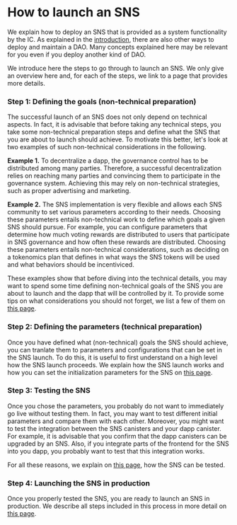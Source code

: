 # How to launch an SNS

We explain how to deploy an SNS that is provided as a 
system functionality by the IC.
As explained in the [introduction](../sns-intro.md), there are also other 
ways to deploy and maintain a DAO. Many concepts explained here may be 
relevant for you even if you deploy another kind of DAO.

We introduce here the steps to go through to launch an SNS.
We only give an overview here and, for each of the steps, we 
link to a page that provides more details. 

### Step 1: Defining the goals (non-technical preparation)
The successful launch of an SNS does not only depend on technical
aspects. 
In fact, it is advisable that before taking any technical steps, 
you take some non-technical preparation steps and define what the SNS
that you are about to launch should achieve. 
To motivate this better, let's look at two examples of such non-technical
considerations in the following.

**Example 1.** 
To decentralize a dapp, the governance control has to be distributed 
among many parties. Therefore, a successful decentralization relies on
reaching many parties and convincing them to participate in the 
governance system. Achieving this may rely on non-technical strategies,
such as proper advertising and marketing.

**Example 2.**
The SNS implementation is very flexible and allows each SNS
community to set various parameters according to their needs.
Choosing these parameters entails non-technical work to define
which goals a given SNS should pursue.
For example, you can configure parameters that determine how much
voting rewards are distributed to users that participate in SNS 
governance and how often these rewards are distributed.
Choosing these parameters entails non-technical considerations,
such as deciding on a tokenomics plan that defines in what ways
the SNS tokens will be used and what behaviors should be incentiviced.

These examples show that before diving into the technical details, you 
may want to spend some time defining non-technical goals of the SNS you
are about to launch and the dapp that will be controlled by it.
To provide some tips on what considerations you should not forget,
we list a few of them on
[this page](../../../../tokenomics/sns/not-blind/predeployment-considerations.md).

### Step 2: Defining the parameters (technical preparation)
Once you have defined what (non-technical) goals the SNS should achieve,
you can tranlate them to parameters and configurations that can be set in
the SNS launch. 
To do this, it is useful to first understand on a high level how the
SNS launch proceeds.
We explain how the SNS launch works and how you can set the initialization
parameters for the SNS on [this page](./predeployment.md).

### Step 3: Testing the SNS
Once you chose the parameters, you probably do not want to immediately
go live without testing them. In fact, you may want to test different
initial parameters and compare them with each other.
Moreover, you might want to test the integration between the SNS canisters
and your dapp canister. For example, it is advisable that you
confirm that the dapp canisters can be upgraded by an SNS. 
Also, if you integrate parts of the frontend for the SNS into you dapp,
you probably want to test that this integration works.

For all these reasons, we explain on [this page](./local-testing.md), how
the SNS can be tested.

### Step 4: Launching the SNS in production
Once you properly tested the SNS, you are ready to launch an SNS in
production. 
We describe all steps included in this process in more detail
on [this page](./deployment.md).
